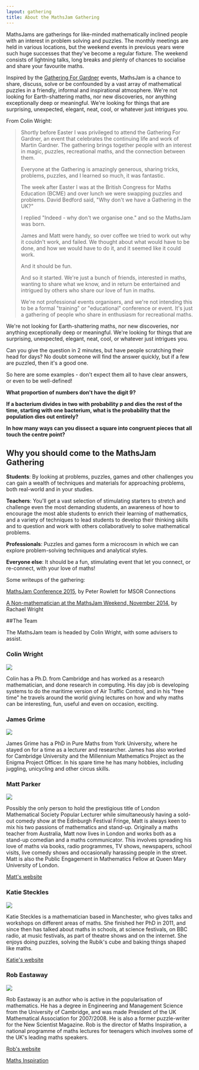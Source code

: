 ```yaml
---
layout: gathering
title: About the MathsJam Gathering
---
```


MathsJams are gatherings for like-minded mathematically inclined people with an interest in problem solving and puzzles. The monthly meetings are held in various locations, but the weekend events in previous years were such huge successes that they've become a regular fixture. The weekend consists of lightning talks, long breaks and plenty of chances to socialise and share your favourite maths.

Inspired by the [Gathering For Gardner](http://www.guardian.co.uk/science/2008/may/31/maths.science) events, MathsJam is a chance to share, discuss, solve or be confounded by a vast array of mathematical puzzles in a friendly, informal and inspirational atmosphere. We're not looking for Earth-shattering maths, nor new discoveries, nor anything exceptionally deep or meaningful. We're looking for things that are surprising, unexpected, elegant, neat, cool, or whatever just intrigues you.

From Colin Wright:

> Shortly before Easter I was privileged to attend the Gathering For Gardner, an event that celebrates the continuing life and work of Martin Gardner. The gathering brings together people with an interest in magic, puzzles, recreational maths, and the connection between them.
> 
> Everyone at the Gathering is amazingly generous, sharing tricks, problems, puzzles, and I learned so much, it was fantastic.
> 
> The week after Easter I was at the British Congress for Maths Education (BCME) and over lunch we were swapping puzzles and problems. David Bedford said, "Why don't we have a Gathering in the UK?"
> 
> I replied "Indeed - why don't we organise one." and so the MathsJam was born.
> 
> James and Matt were handy, so over coffee we tried to work out why it couldn't work, and failed. We thought about what would have to be done, and how we would have to do it, and it seemed like it could work.
> 
> And it should be fun.
> 
> And so it started. We're just a bunch of friends, interested in maths, wanting to share what we know, and in return be entertained and intrigued by others who share our love of fun in maths.
> 
> We're not professional events organisers, and we're not intending this to be a formal "training" or "educational" conference or event. It's just a gathering of people who share in enthusiasm for recreational maths.

We're not looking for Earth-shattering maths, nor new discoveries, nor anything exceptionally deep or meaningful. We're looking for things that are surprising, unexpected, elegant, neat, cool, or whatever just intrigues you.

Can you give the question in 2 minutes, but have people scratching their head for days? No doubt someone will find the answer quickly, but if a few are puzzled, then it's a good one.

So here are some examples - don't expect them all to have clear answers, or even to be well-defined!

**What proportion of numbers don't have the digit 9?**

**If a bacterium divides in two with probability p and dies the rest of the time, starting with one bacterium, what is the probability that the population dies out entirely?**

**In how many ways can you dissect a square into congruent pieces that all touch the centre point?**

## Why you should come to the MathsJam Gathering

**Students**: By looking at problems, puzzles, games and other challenges you can gain a wealth of techniques and materials for approaching problems, both real-world and in your studies.

**Teachers**: You'll get a vast selection of stimulating starters to stretch and challenge even the most demanding students, an awareness of how to encourage the most able students to enrich their learning of mathematics, and a variety of techniques to lead students to develop their thinking skills and to question and work with others collaboratively to solve mathematical problems.

**Professionals**: Puzzles and games form a microcosm in which we can explore problem-solving techniques and analytical styles.

**Everyone else**: It should be a fun, stimulating event that let you connect, or re-connect, with your love of maths!

Some writeups of the gathering:

[MathsJam Conference 2015](https://journals.gre.ac.uk/index.php/msor/article/view/278), by Peter Rowlett for MSOR Connections

[A Non-mathematician at the MathsJam Weekend, November 2014](http://www.solipsys.co.uk/new/ANonMathematicianAtMathsJam.html?TW_20160514), by Rachael Wright

##The Team 
 
The MathsJam team is headed by Colin Wright, with some advisers to assist.

### Colin Wright
<img src="Colin.jpg" class="team-pic"></img>

Colin has a Ph.D. from Cambridge and has worked as a research mathematician, and done research in computing. His day job is developing systems to do the maritime version of Air Traffic Control, and in his "free time" he travels around the world giving lectures on how and why maths can be interesting, fun, useful and even on occasion, exciting.

### James Grime
<img src="Jim.jpg" class="team-pic">

James Grime has a PhD in Pure Maths from York University, where he stayed on for a time as a lecturer and researcher. James has also worked for Cambridge University and the Millennium Mathematics Project as the Enigma Project Officer. In his spare time he has many hobbies, including juggling, unicycling and other circus skills.

### Matt Parker
<img src="MattParker.jpg" class="team-pic">
 
Possibly the only person to hold the prestigious title of London Mathematical Society Popular Lecturer while simultaneously having a sold-out comedy show at the Edinburgh Festival Fringe, Matt is always keen to mix his two passions of mathematics and stand-up. Originally a maths teacher from Australia, Matt now lives in London and works both as a stand-up comedian and a maths communicator. This involves spreading his love of maths via books, radio programmes, TV shows, newspapers, school visits, live comedy shows and occasionally harassing people in the street. Matt is also the Public Engagement in Mathematics Fellow at Queen Mary University of London.

[Matt's website](http://www.standupmaths.com)

### Katie Steckles
<img src="Katie.jpg" class="team-pic">

Katie Steckles is a mathematician based in Manchester, who gives talks and workshops on different areas of maths. She finished her PhD in 2011, and since then has talked about maths in schools, at science festivals, on BBC radio, at music festivals, as part of theatre shows and on the internet. She enjoys doing puzzles, solving the Rubik's cube and baking things shaped like maths.

[Katie's website](http:/www.katiesteckles.co.uk)

### Rob Eastaway
<img src="Rob.jpg" class="team-pic">

Rob Eastaway is an author who is active in the popularisation of mathematics. He has a degree in Engineering and Management Science from the University of Cambridge, and was made President of the UK Mathematical Association for 2007/2008. He is also a former puzzle-writer for the New Scientist Magazine. Rob is the director of Maths Inspiration, a national programme of maths lectures for teenagers which involves some of the UK's leading maths speakers.

[Rob's website](http://www.robeastaway.com/)

[Maths Inspiration](http://www.mathsinspiration.com)
